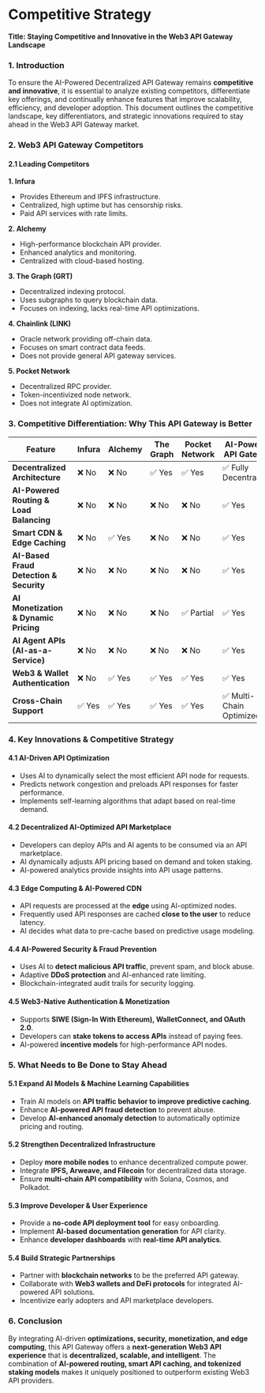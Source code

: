 # Competitive Strategy

**Title: Staying Competitive and Innovative in the Web3 API Gateway Landscape**

### **1. Introduction**

To ensure the AI-Powered Decentralized API Gateway remains **competitive and innovative**, it is essential to analyze existing competitors, differentiate key offerings, and continually enhance features that improve scalability, efficiency, and developer adoption. This document outlines the competitive landscape, key differentiators, and strategic innovations required to stay ahead in the Web3 API Gateway market.

### **2. Web3 API Gateway Competitors**

#### **2.1 Leading Competitors**

**1. Infura**

* Provides Ethereum and IPFS infrastructure.
* Centralized, high uptime but has censorship risks.
* Paid API services with rate limits.

**2. Alchemy**

* High-performance blockchain API provider.
* Enhanced analytics and monitoring.
* Centralized with cloud-based hosting.

**3. The Graph (GRT)**

* Decentralized indexing protocol.
* Uses subgraphs to query blockchain data.
* Focuses on indexing, lacks real-time API optimizations.

**4. Chainlink (LINK)**

* Oracle network providing off-chain data.
* Focuses on smart contract data feeds.
* Does not provide general API gateway services.

**5. Pocket Network**

* Decentralized RPC provider.
* Token-incentivized node network.
* Does not integrate AI optimization.

### **3. Competitive Differentiation: Why This API Gateway is Better**

| **Feature**                             | **Infura** | **Alchemy** | **The Graph** | **Pocket Network** | **AI-Powered API Gateway** |
| --------------------------------------- | ---------- | ----------- | ------------- | ------------------ | -------------------------- |
| **Decentralized Architecture**          | ❌ No       | ❌ No        | ✅ Yes         | ✅ Yes              | ✅ Fully Decentralized      |
| **AI-Powered Routing & Load Balancing** | ❌ No       | ❌ No        | ❌ No          | ❌ No               | ✅ Yes                      |
| **Smart CDN & Edge Caching**            | ❌ No       | ✅ Yes       | ❌ No          | ❌ No               | ✅ Yes                      |
| **AI-Based Fraud Detection & Security** | ❌ No       | ❌ No        | ❌ No          | ❌ No               | ✅ Yes                      |
| **AI Monetization & Dynamic Pricing**   | ❌ No       | ❌ No        | ❌ No          | ✅ Partial          | ✅ Yes                      |
| **AI Agent APIs (AI-as-a-Service)**     | ❌ No       | ❌ No        | ❌ No          | ❌ No               | ✅ Yes                      |
| **Web3 & Wallet Authentication**        | ❌ No       | ✅ Yes       | ✅ Yes         | ✅ Yes              | ✅ Yes                      |
| **Cross-Chain Support**                 | ✅ Yes      | ✅ Yes       | ✅ Yes         | ✅ Yes              | ✅ Multi-Chain Optimized    |

### **4. Key Innovations & Competitive Strategy**

#### **4.1 AI-Driven API Optimization**

* Uses AI to dynamically select the most efficient API node for requests.
* Predicts network congestion and preloads API responses for faster performance.
* Implements self-learning algorithms that adapt based on real-time demand.

#### **4.2 Decentralized AI-Optimized API Marketplace**

* Developers can deploy APIs and AI agents to be consumed via an API marketplace.
* AI dynamically adjusts API pricing based on demand and token staking.
* AI-powered analytics provide insights into API usage patterns.

#### **4.3 Edge Computing & AI-Powered CDN**

* API requests are processed at the **edge** using AI-optimized nodes.
* Frequently used API responses are cached **close to the user** to reduce latency.
* AI decides what data to pre-cache based on predictive usage modeling.

#### **4.4 AI-Powered Security & Fraud Prevention**

* Uses AI to **detect malicious API traffic**, prevent spam, and block abuse.
* Adaptive **DDoS protection** and AI-enhanced rate limiting.
* Blockchain-integrated audit trails for security logging.

#### **4.5 Web3-Native Authentication & Monetization**

* Supports **SIWE (Sign-In With Ethereum), WalletConnect, and OAuth 2.0**.
* Developers can **stake tokens to access APIs** instead of paying fees.
* AI-powered **incentive models** for high-performance API nodes.

### **5. What Needs to Be Done to Stay Ahead**

#### **5.1 Expand AI Models & Machine Learning Capabilities**

* Train AI models on **API traffic behavior to improve predictive caching**.
* Enhance **AI-powered API fraud detection** to prevent abuse.
* Develop **AI-enhanced anomaly detection** to automatically optimize pricing and routing.

#### **5.2 Strengthen Decentralized Infrastructure**

* Deploy **more mobile nodes** to enhance decentralized compute power.
* Integrate **IPFS, Arweave, and Filecoin** for decentralized data storage.
* Ensure **multi-chain API compatibility** with Solana, Cosmos, and Polkadot.

#### **5.3 Improve Developer & User Experience**

* Provide a **no-code API deployment tool** for easy onboarding.
* Implement **AI-based documentation generation** for API clarity.
* Enhance **developer dashboards** with **real-time API analytics**.

#### **5.4 Build Strategic Partnerships**

* Partner with **blockchain networks** to be the preferred API gateway.
* Collaborate with **Web3 wallets and DeFi protocols** for integrated AI-powered API solutions.
* Incentivize early adopters and API marketplace developers.

### **6. Conclusion**

By integrating AI-driven **optimizations, security, monetization, and edge computing**, this API Gateway offers a **next-generation Web3 API experience** that is **decentralized, scalable, and intelligent**. The combination of **AI-powered routing, smart API caching, and tokenized staking models** makes it uniquely positioned to outperform existing Web3 API providers.

